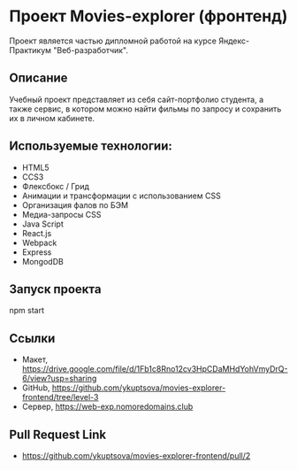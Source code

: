 # Проект Movies-explorer (фронтенд)
Проект является частью дипломной работой на курсе Яндекс-Практикум "Веб-разработчик". 

## Описание
Учебный проект представляет из себя сайт-портфолио студента, а также сервис, в котором можно найти фильмы по запросу и сохранить их в личном кабинете.

## Используемые технологии:
- HTML5
- CCS3
- Флексбокс / Грид
- Анимации и трансформации с использованием CSS
- Организация фалов по БЭМ
- Медиа-запросы CSS
- Java Script
- React.js
- Webpack
- Express
- MongodDB

## Запуск проекта
npm start

## Ссылки
- Макет, https://drive.google.com/file/d/1Fb1c8Rno12cv3HpCDaMHdYohVmyDrQ-6/view?usp=sharing
- GitHub, https://github.com/ykuptsova/movies-explorer-frontend/tree/level-3
- Сервер, https://web-exp.nomoredomains.club

## Pull Request Link
- https://github.com/ykuptsova/movies-explorer-frontend/pull/2